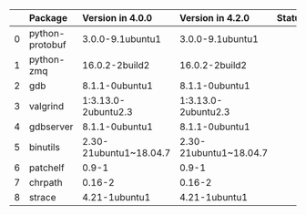 <!-- markdown-link-check-disable -->

|    | Package         | Version in 4.0.0       | Version in 4.2.0       | Status   |
|---:|:----------------|:-----------------------|:-----------------------|:---------|
|  0 | python-protobuf | 3.0.0-9.1ubuntu1       | 3.0.0-9.1ubuntu1       |          |
|  1 | python-zmq      | 16.0.2-2build2         | 16.0.2-2build2         |          |
|  2 | gdb             | 8.1.1-0ubuntu1         | 8.1.1-0ubuntu1         |          |
|  3 | valgrind        | 1:3.13.0-2ubuntu2.3    | 1:3.13.0-2ubuntu2.3    |          |
|  4 | gdbserver       | 8.1.1-0ubuntu1         | 8.1.1-0ubuntu1         |          |
|  5 | binutils        | 2.30-21ubuntu1~18.04.7 | 2.30-21ubuntu1~18.04.7 |          |
|  6 | patchelf        | 0.9-1                  | 0.9-1                  |          |
|  7 | chrpath         | 0.16-2                 | 0.16-2                 |          |
|  8 | strace          | 4.21-1ubuntu1          | 4.21-1ubuntu1          |          |